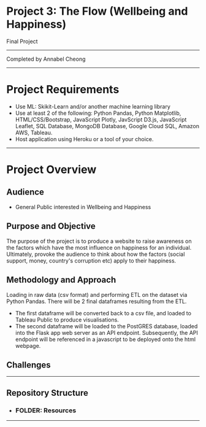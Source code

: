 # Project 3: The Flow (Wellbeing and Happiness)

Final Project 
*************************
Completed by Annabel Cheong

*************************
# Project Requirements

- Use ML: Skikit-Learn and/or another machine learning library
- Use at least 2 of the following: Python Pandas, Python Matplotlib, HTML/CSS/Bootstrap, JavaScript Plotly, JavScript D3.js, JavaScript Leaflet, SQL Database, MongoDB Database, Google Cloud SQL, Amazon AWS, Tableau. 
- Host application using Heroku or a tool of your choice.

*************************
# Project Overview
## Audience
- General Public interested in Wellbeing and Happiness

## Purpose and Objective
The purpose of the project is to produce a website to raise awareness on the factors which have the most influence on happiness for an individual. Ultimately, provoke the audience to think about how the factors (social support, money, country's corruption etc) apply to their happiness.

## Methodology and Approach 
Loading in raw data (csv format) and performing ETL on the dataset via Python Pandas. There will be 2 final dataframes resulting from the ETL. 
- The first dataframe will be converted back to a csv file, and loaded to Tableau Public to produce visualisations. 
- The second dataframe will be loaded to the PostGRES database, loaded into the Flask app web server as an API endpoint. Subsequently, the API endpoint will be referenced in a javascript to be deployed onto the html webpage. 

## Challenges

------------------------
## Repository Structure
- ### FOLDER: Resources




*************************